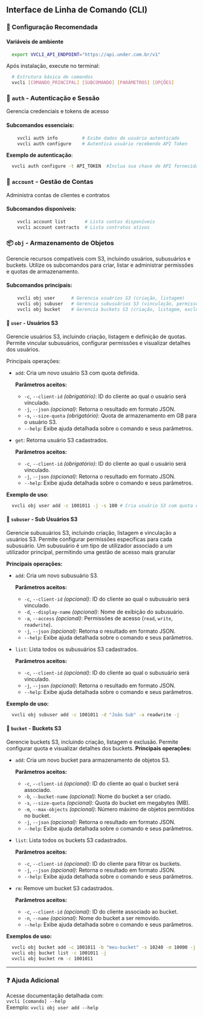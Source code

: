 ## Interface de Linha de Comando (CLI)

### 🚀 Configuração Recomendada
#### Variáveis de ambiente

```bash
  export VVCLI_API_ENDPOINT="https://api.under.com.br/v1"
```

Após instalação, execute no terminal:

```bash
  # Estrutura básica de comandos
  vvcli [COMANDO_PRINCIPAL] [SUBCOMANDO] [PARÂMETROS] [OPÇÕES]
```

### 🔐 `auth` - Autenticação e Sessão
Gerencia credenciais e tokens de acesso

#### Subcomandos essenciais:
```bash
    vvcli auth info         # Exibe dados do usuário autenticado
    vvcli auth configure    # Autentica usuário recebendo API Token
```

**Exemplo de autenticação**:
```bash
  vvcli auth configure -t API_TOKEN  #Inclua sua chave de API fornecida pelo under control
```

### 🏢 `account` - Gestão de Contas
Administra contas de clientes e contratos

#### Subcomandos disponíveis:
```bash
    vvcli account list       # Lista contas disponíveis
    vvcli account contracts  # Lista contratos ativos
```

### 📦 `obj` - Armazenamento de Objetos

Gerencie recursos compatíveis com S3, incluindo usuários, subusuários e buckets. Utilize os subcomandos para criar, listar e administrar permissões e quotas de armazenamento.

#### Subcomandos principais:
```bash
    vvcli obj user      # Gerencia usuários S3 (criação, listagem)
    vvcli obj subuser   # Gerencia subusuários S3 (vinculação, permissões)
    vvcli obj bucket    # Gerencia buckets S3 (criação, listagem, exclusão) 
```

#### 👤 `user` - Usuários S3

Gerencie usuários S3, incluindo criação, listagem e definição de quotas. Permite vincular subusuários, configurar permissões e visualizar detalhes dos usuários.

Principais operações:
- `add`: Cria um novo usuário S3 com quota definida.
  
    **Parâmetros aceitos:**
    - `-c`, `--client-id` _(obrigatório)_: ID do cliente ao qual o usuário será vinculado.
    - `-j`, `--json` _(opcional)_: Retorna o resultado em formato JSON.
    - `-s`, `--size-quota` _(obrigatório)_: Quota de armazenamento em GB para o usuário S3.
    - `--help`: Exibe ajuda detalhada sobre o comando e seus parâmetros.

- `get`: Retorna usuário S3 cadastrados. 

    **Parâmetros aceitos:**
    - `-c`, `--client-id` _(obrigatório)_: ID do cliente ao qual o usuário será vinculado.
    - `-j`, `--json` _(opcional)_: Retorna o resultado em formato JSON.
    - `--help`: Exibe ajuda detalhada sobre o comando e seus parâmetros.

**Exemplo de uso**:
```bash
  vvcli obj user add -c 1001011 -j -s 100 # Cria usuário S3 com quota de 100GB e retorna resultado em JSON
```

#### 👤 `subuser` - Sub Usuários S3

Gerencie subusuários S3, incluindo criação, listagem e vinculação a usuários S3. Permite configurar permissões específicas para cada subusuário.
Um subusuário é um tipo de utilizador associado a um utilizador principal, permitindo uma gestão de acesso mais granular

**Principais operações:**
- `add`: Cria um novo subusuário S3.

  **Parâmetros aceitos:**
  - `-c`, `--client-id` _(opcional)_: ID do cliente ao qual o subusuário será vinculado.
  - `-d`, `--display-name` _(opcional)_: Nome de exibição do subusuário.
  - `-a`, `--access` _(opcional)_: Permissões de acesso (`read`, `write`, `readwrite`).
  - `-j`, `--json` _(opcional)_: Retorna o resultado em formato JSON.
  - `--help`: Exibe ajuda detalhada sobre o comando e seus parâmetros.

- `list`: Lista todos os subusuários S3 cadastrados. 

  **Parâmetros aceitos:**
    - `-c`, `--client-id` _(opcional)_: ID do cliente ao qual o subusuário será vinculado.
    - `-j`, `--json` _(opcional)_: Retorna o resultado em formato JSON.
    - `--help`: Exibe ajuda detalhada sobre o comando e seus parâmetros.

**Exemplo de uso:**
```bash
  vvcli obj subuser add -c 1001011 -d "João Sub" -a readwrite -j
```

####  👤 `bucket` - Buckets S3

Gerencie buckets S3, incluindo criação, listagem e exclusão. Permite configurar quota e visualizar detalhes dos buckets.
**Principais operações:**
- `add`: Cria um novo bucket para armazenamento de objetos S3.

  **Parâmetros aceitos:**
  - `-c`, `--client-id` _(opcional)_: ID do cliente ao qual o bucket será associado.
  - `-b`, `--bucket-name` _(opcional)_: Nome do bucket a ser criado.
  - `-s`, `--size-quota` _(opcional)_: Quota do bucket em megabytes (MB).
  - `-m`, `--max-objects` _(opcional)_: Número máximo de objetos permitidos no bucket.
  - `-j`, `--json` _(opcional)_: Retorna o resultado em formato JSON.
  - `--help`: Exibe ajuda detalhada sobre o comando e seus parâmetros.

- `list`: Lista todos os buckets S3 cadastrados.

  **Parâmetros aceitos:**
  - `-c`, `--client-id` _(opcional)_: ID do cliente para filtrar os buckets.
  - `-j`, `--json` _(opcional)_: Retorna o resultado em formato JSON.
  - `--help`: Exibe ajuda detalhada sobre o comando e seus parâmetros.

- `rm`: Remove um bucket S3 cadastrados. 

    **Parâmetros aceitos:**
    - `-c`, `--client-id` _(opcional)_: ID do cliente associado ao bucket.
    - `-n`, `--name` _(opcional)_: Nome do bucket a ser removido.
    - `--help`: Exibe ajuda detalhada sobre o comando e seus parâmetros.

**Exemplos de uso:**
```bash
  vvcli obj bucket add -c 1001011 -b "meu-bucket" -s 10240 -m 10000 -j
  vvcli obj bucket list -c 1001011 -j
  vvcli obj bucket rm -c 1001011
```
---
### ❓ Ajuda Adicional
Acesse documentação detalhada com:  
`vvcli [comando] --help`  
Exemplo: `vvcli obj user add --help`
